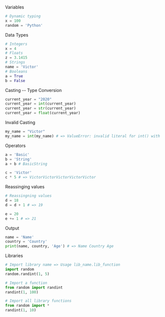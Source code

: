 Variables
```python
# Dynamic typing
x = 100
random = 'Python'
```
Data Types
```python
# Integers
x = 4
# Floats
z = 3.1415
# Strings
name = 'Victor'
# Booleans
a = True
b = False
```

Casting -- Type Conversion
```python
current_year = "2020"
current_year = int(current_year)
current_year = str(current_year)
current_year = float(current_year)
```

Invalid Casting
```python
my_name = "Victor"
my_name = int(my_name) # => ValueError: invalid literal for int() with base 10: 'Victor'
```

Operators 
```python
a = 'Basic'
b = 'String'
a + b # BasicString

c = 'Victor'
c * 5 # => VictorVictorVictorVictorVictor
```

Reassinging values
```python
# Reassingning values
d = 18
d = d + 1 # => 19

e = 20
e += 1 # => 21
```

Output
```python
name = 'Name'
country = 'Country'
print(name, country, 'Age') # => Name Country Age
```

Libraries
```python
# Import library name => Usage lib_name.lib_function
import random
random.randint(1, 5)

# Import a function
from random import randint
randint(1, 100)

# Import all library functions
from random import *
randint(1, 10)
```
